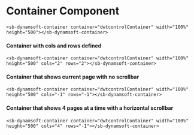 # Container Component

```angular2html
<sb-dynamsoft-container container="dwtcontrolContainer" width="100%" height="500"></sb-dynamsoft-container>
```

#### Container with cols and rows defined

```angular2html
<sb-dynamsoft-container container="dwtcontrolContainer" width="100%" height="500" cols="2" rows="2"></sb-dynamsoft-container>
```

#### Container that shows current page with no scrollbar

```angular2html
<sb-dynamsoft-container container="dwtcontrolContainer" width="100%" height="500" cols="-1" rows="-1"></sb-dynamsoft-container>
```

#### Container that shows 4 pages at a time with a horizontal scrollbar

```angular2html
<sb-dynamsoft-container container="dwtcontrolContainer" width="100%" height="500" cols="4" rows="-1"></sb-dynamsoft-container>
```

